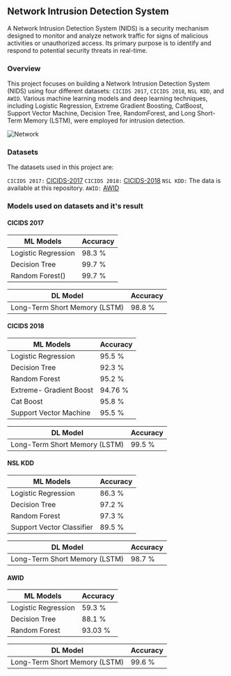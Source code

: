 ## Network Intrusion Detection System
A Network Intrusion Detection System (NIDS) is a security mechanism designed to monitor and analyze network traffic for signs of malicious activities or unauthorized access. Its primary purpose is to identify and respond to potential security threats in real-time.

### Overview

This project focuses on building a Network Intrusion Detection System (NIDS) using four different datasets: `CICIDS 2017`, `CICIDS 2018`, `NSL KDD`, and `AWID`. Various machine learning models and deep learning techniques, including Logistic Regression, Extreme Gradient Boosting, CatBoost, Support Vector Machine, Decision Tree, RandomForest, and Long Short-Term Memory (LSTM), were employed for intrusion detection.

![Network](https://media.springernature.com/m685/springer-static/image/art%3A10.1007%2Fs44196-021-00047-4/MediaObjects/44196_2021_47_Fig3_HTML.png) 

### Datasets

The datasets used in this project are:

`CICIDS 2017:` [CICIDS-2017](https://www.kaggle.com/datasets/cicdataset/cicids2017/data)
`CICIDS 2018:` [CICIDS-2018](https://www.kaggle.com/datasets/cbskcjbsocb/cicids2018-clean-data)
`NSL KDD:` The data is available at this repository.
`AWID:` [AWID](https://icsdweb.aegean.gr/awid/)

### Models used on datasets and it's result

#### CICIDS 2017

|ML Models|Accuracy|
|---|---|
|Logistic Regression|98.3 %|
|Decision Tree| 99.7 %|
|Random Forest()|99.7 %|

|DL Model|Accuracy|
|---|---|
|Long-Term Short Memory (LSTM)|98.8 %|

#### CICIDS 2018

|ML Models|Accuracy|
|---|---|
|Logistic Regression|95.5 %|
|Decision Tree| 92.3 %|
|Random Forest|95.2 %|
|Extreme- Gradient Boost|94.76 %|
|Cat Boost|95.8 %|
|Support Vector Machine|95.5 %|

|DL Model|Accuracy|
|---|---|
|Long-Term Short Memory (LSTM)|99.5 %|

#### NSL KDD

|ML Models|Accuracy|
|---|---|
|Logistic Regression|86.3 %|
|Decision Tree| 97.2 %|
|Random Forest|97.3 %|
|Support Vector Classifier|89.5 %|

|DL Model|Accuracy|
|---|---|
|Long-Term Short Memory (LSTM)|98.7 %|

#### AWID

|ML Models|Accuracy|
|---|---|
|Logistic Regression|59.3 %|
|Decision Tree|88.1 %|
|Random Forest|93.03 %|

|DL Model|Accuracy|
|---|---|
|Long-Term Short Memory (LSTM)|99.6 %|









